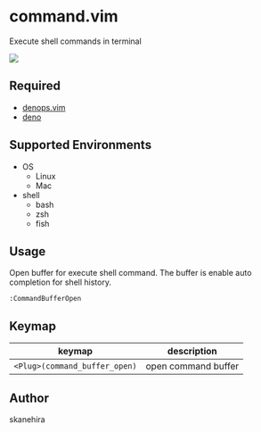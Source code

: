 # command.vim
Execute shell commands in terminal

![](https://i.gyazo.com/3b703f3d888526e282693d386051f59e.gif)

## Required
- [denops.vim](https://github.com/vim-denops/denops.vim)
- [deno](https://github.com/denoland/deno)

## Supported Environments
- OS
  - Linux
  - Mac
- shell
  - bash
  - zsh
  - fish

## Usage
Open buffer for execute shell command.
The buffer is enable auto completion for shell history.

```
:CommandBufferOpen
```

## Keymap

| keymap                        | description         |
|-------------------------------|---------------------|
| `<Plug>(command_buffer_open)` | open command buffer |

## Author
skanehira
